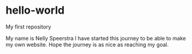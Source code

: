 # hello-world
My first repository

My name is Nelly Speerstra 
I have started this journey to be able to make my own website.
Hope the journey is as nice as reaching my goal.

